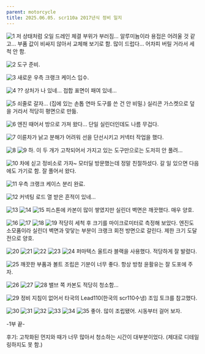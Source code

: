 ```yaml
---
parent: motorcycle
title: 2025.06.05. scr110a 2017년식 정비 일지
---
```


![1](../../../assets/images/2025.06.05.maintenance_1.jpeg)
저 상태처럼 오일 드레인 체결 부위가 부러짐… 알루미늄이라 용접은 어려울 것 같고… 부품 값이 비싸지 않아서 교체해 보기로 함. 
많이 드럽다… 어차피 버릴 거라서 세척 안 함.

![2](../../../assets/images/2025.06.05.maintenance_2.jpeg)
도구 준비. 

![3](../../../assets/images/2025.06.05.maintenance_3.jpeg)
새로운 우측 크랭크 케이스 입수. 

![4](../../../assets/images/2025.06.05.maintenance_4.jpeg)
?? 
상처가 나 있네… 접합 표면이 패여 있네…

![5](../../../assets/images/2025.06.05.maintenance_5.jpeg)
쇠줄로 갈자… (집에 있는 손톱 연마 도구를 쓴 건 안 비밀.) 실리콘 가스켓으로 덮을 거라서 적당히 평면으로 만듦.

![6](../../../assets/images/2025.06.05.maintenance_6.jpeg)
엔진 때어서 방으로 가져 왔다… 단일 실린더인데도 나름 무겁다.

![7](../../../assets/images/2025.06.05.maintenance_7.jpeg)
이륜차가 낡고 분해가 어려워 선을 단선시키고 커넥터 작업을 했다. 

![8](../../../assets/images/2025.06.05.maintenance_8.jpeg)
![9](../../../assets/images/2025.06.05.maintenance_9.jpeg)
하. 이 두 개가 고착되어서 가지고 있는 도구만으로는 도저히 안 풀려… 

![10](../../../assets/images/2025.06.05.maintenance_10.jpeg)
차에 싣고 정비소로 가자~ 
모터딜 방문했는데 정말 친절하셨다. 갈 일 있으면 다음에도 가기로 함. 
잘 풀어서 왔다. 

![11](../../../assets/images/2025.06.05.maintenance_11.jpeg)
우측 크랭크 케이스 분리 완료. 

![12](../../../assets/images/2025.06.05.maintenance_12.jpeg)
커넥팅 로드 열 받은 흔적이 있네…

![13](../../../assets/images/2025.06.05.maintenance_13.jpeg)
![14](../../../assets/images/2025.06.05.maintenance_14.jpeg)
![15](../../../assets/images/2025.06.05.maintenance_15.jpeg)
피스톤에 카본이 많이 쌓였지만 실린더 벽면은 깨끗했다. 매우 양호. 

![16](../../../assets/images/2025.06.05.maintenance_16.jpeg)
![17](../../../assets/images/2025.06.05.maintenance_17.jpeg)
![18](../../../assets/images/2025.06.05.maintenance_18.jpeg)
![19](../../../assets/images/2025.06.05.maintenance_19.jpeg)
적당히 세척 후 크기를 마이크로미터로 측정해 보았다. 
엔진도 소모품이라 실린더 벽면과 맞닿는 부분이 크랭크 회전 방면으로 갈린다. 제한 크기 도달 전으로 양호. 

![20](../../../assets/images/2025.06.05.maintenance_20.jpeg)
![21](../../../assets/images/2025.06.05.maintenance_21.jpeg)
![22](../../../assets/images/2025.06.05.maintenance_22.jpeg)
![23](../../../assets/images/2025.06.05.maintenance_23.jpeg)
![24](../../../assets/images/2025.06.05.maintenance_24.jpeg)
퍼마텍스 울트라 블랙을 사용했다. 적당하게 잘 발렸다. 

![25](../../../assets/images/2025.06.05.maintenance_25.jpeg)
깨끗한 부품과 볼트 조립은 기분이 너무 좋다. 
항상 방청 윤활유는 잘 도포에 주자. 

![26](../../../assets/images/2025.06.05.maintenance_26.jpeg)
![27](../../../assets/images/2025.06.05.maintenance_27.jpeg)
![28](../../../assets/images/2025.06.05.maintenance_28.jpeg)
밸브 쪽 카본도 적당히 청소함…

![29](../../../assets/images/2025.06.05.maintenance_29.jpeg)
정비 지침이 없어서 타국의 Lead110(한국의 scr110수냉) 조임 토크를 참고했다. 

![30](../../../assets/images/2025.06.05.maintenance_30.jpeg)
![31](../../../assets/images/2025.06.05.maintenance_31.jpeg)
![32](../../../assets/images/2025.06.05.maintenance_32.jpeg)
![33](../../../assets/images/2025.06.05.maintenance_33.jpeg)
![34](../../../assets/images/2025.06.05.maintenance_34.jpeg)
![35](../../../assets/images/2025.06.05.maintenance_35.jpeg)
좋아. 많이 조립됐어. 
시동부터 걸어 보자. 

-1부 끝-

후기: 고착화된 먼지와 때가 너무 많아서 청소하는 시간이 대부분이었다. (제대로 디테일링하지도 못 함.)